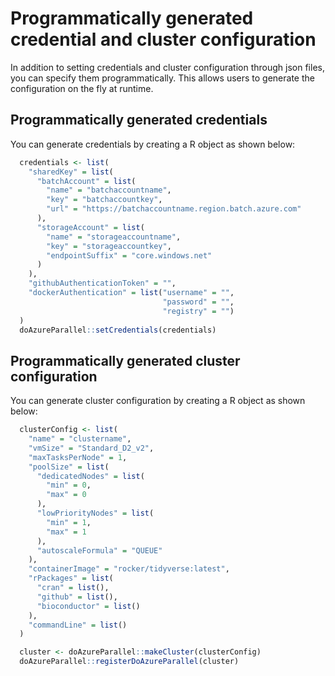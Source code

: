 # Programmatically generated credential and cluster configuration

In addition to setting credentials and cluster configuration through json files, you can specify them programmatically. This allows users to generate the configuration on the fly at runtime.

## Programmatically generated credentials

You can generate credentials by creating a R object as shown below:

```R
  credentials <- list(
    "sharedKey" = list(
      "batchAccount" = list(
        "name" = "batchaccountname",
        "key" = "batchaccountkey",
        "url" = "https://batchaccountname.region.batch.azure.com"
      ),
      "storageAccount" = list(
        "name" = "storageaccountname",
        "key" = "storageaccountkey",
        "endpointSuffix" = "core.windows.net"
      )
    ),
    "githubAuthenticationToken" = "",
    "dockerAuthentication" = list("username" = "",
                                  "password" = "",
                                  "registry" = "")
  )
  doAzureParallel::setCredentials(credentials)
```


## Programmatically generated cluster configuration

You can generate cluster configuration by creating a R object as shown below:

```R
  clusterConfig <- list(
    "name" = "clustername",
    "vmSize" = "Standard_D2_v2",
    "maxTasksPerNode" = 1,
    "poolSize" = list(
      "dedicatedNodes" = list(
        "min" = 0,
        "max" = 0
      ),
      "lowPriorityNodes" = list(
        "min" = 1,
        "max" = 1
      ),
      "autoscaleFormula" = "QUEUE"
    ),
    "containerImage" = "rocker/tidyverse:latest",
    "rPackages" = list(
      "cran" = list(),
      "github" = list(),
      "bioconductor" = list()
    ),
    "commandLine" = list()
  )

  cluster <- doAzureParallel::makeCluster(clusterConfig)
  doAzureParallel::registerDoAzureParallel(cluster)
```
